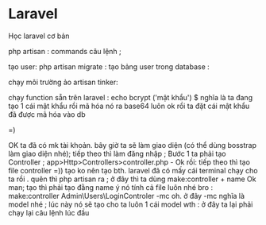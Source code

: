 # Laravel
Học laravel cơ bản

php artisan : commands câu lệnh ;

tạo user: 
php artisan migrate : tạo bảng user trong database :

chạy môi trường ảo artisan tinker: 

chạy function sẵn trên laravel : echo bcrypt ('mật khẩu') $ nghĩa là ta đang tạo 1 cái mật khẩu rồi mã hóa nó ra base64 luôn 
ok rồi ta đặt cái mật khẩu đã được mã hóa vào db

=)

OK ta đã có mk tài khoản. bây giờ ta sẽ làm giao diện (có thể dùng bosstrap làm giao diện nhé);
tiếp theo thì làm đăng nhập
 ; Bước 1 ta phải tạo Controller ; app>Http>Controllers>controller.php
	- Ok rồi: tiếp theo thì tạo file controller =)) tạo ko nên tạo bth. laravel đã có mấy cái terminal chạy cho ta 	rồi . quên thì php artisan ra ; ở đây thì ta dùng make:controller + name
	Ok man; tạo thì phải tạo đằng name ý nó tính cả file luôn nhé bro : make:controller Admin\Users\LoginControler 	-mc  oh. ở đây -mc nghĩa là model nhé ;
	lúc này nó sẽ tạo cho ta luôn 1 cái model 
	wth : ở đây ta lại phải chạy lại câu lệnh lúc đầu 
